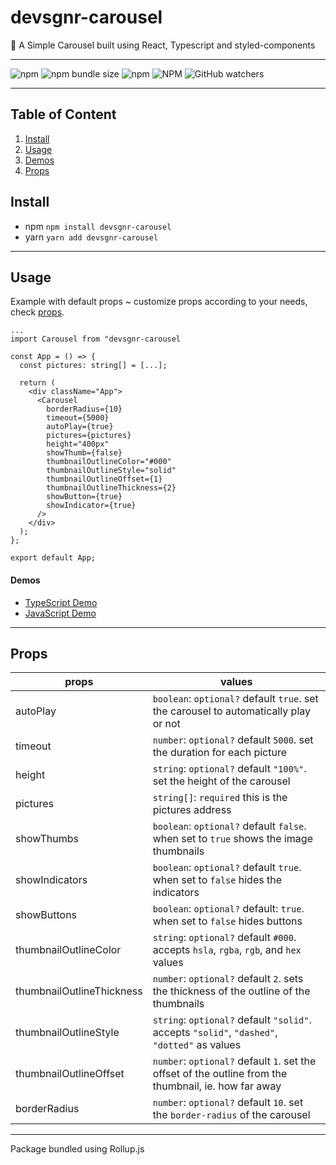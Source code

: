 # devsgnr-carousel

:tada: A Simple Carousel built using React, Typescript and styled-components

---

![npm](https://img.shields.io/npm/v/devsgnr-carousel)
![npm bundle size](https://img.shields.io/bundlephobia/min/devsgnr-carousel)
![npm](https://img.shields.io/npm/dw/devsgnr-carousel)
![NPM](https://img.shields.io/npm/l/devsgnr-carousel)
![GitHub watchers](https://img.shields.io/github/watchers/devsgnr/carousel?style=social)

---

## Table of Content

1. [Install](#install)
2. [Usage](#usage)
3. [Demos](#demos)
4. [Props](#props)

## Install

- npm
  `npm install devsgnr-carousel`
- yarn
  `yarn add devsgnr-carousel`

---

## Usage

Example with default props ~ customize props according to your needs, check [props](#props).

```tsx
...
import Carousel from "devsgnr-carousel

const App = () => {
  const pictures: string[] = [...];

  return (
    <div className="App">
      <Carousel
        borderRadius={10}
        timeout={5000}
        autoPlay={true}
        pictures={pictures}
        height="400px"
        showThumb={false}
        thumbnailOutlineColor="#000"
        thumbnailOutlineStyle="solid"
        thumbnailOutlineOffset={1}
        thumbnailOutlineThickness={2}
        showButton={true}
        showIndicator={true}
      />
    </div>
  );
};

export default App;
```

#### Demos

- [TypeScript Demo](https://codesandbox.io/s/devsgnr-carousel-4lm2d)
- [JavaScript Demo](https://codesandbox.io/s/devsgnr-carousel-js-dxxyf)

---

## Props

| props                     | values                                                                                                |
| ------------------------- | ----------------------------------------------------------------------------------------------------- |
| autoPlay                  | `boolean`: `optional?` default `true`. set the carousel to automatically play or not                  |
| timeout                   | `number`: `optional?` default `5000`. set the duration for each picture                               |
| height                    | `string`: `optional?` default `"100%"`. set the height of the carousel                                |
| pictures                  | `string[]`: `required` this is the pictures address                                                   |
| showThumbs                | `boolean`: `optional?` default `false`. when set to `true` shows the image thumbnails                 |
| showIndicators            | `boolean`: `optional?` default `true`. when set to `false` hides the indicators                       |
| showButtons               | `boolean`: `optional?` default: `true`. when set to `false` hides buttons                             |
| thumbnailOutlineColor     | `string`: `optional?` default `#000`. accepts `hsla`, `rgba`, `rgb`, and `hex` values                 |
| thumbnailOutlineThickness | `number`: `optional?` default `2`. sets the thickness of the outline of the thumbnails                |
| thumbnailOutlineStyle     | `string`: `optional?` default `"solid"`. accepts `"solid"`, `"dashed"`, `"dotted"` as values          |
| thumbnailOutlineOffset    | `number`: `optional?` default `1`. set the offset of the outline from the thumbnail, ie. how far away |
| borderRadius              | `number`: `optional?` default `10`. set the `border-radius` of the carousel                           |

---

Package bundled using Rollup.js
